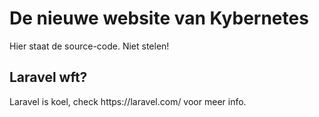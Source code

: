 <h1>De nieuwe website van Kybernetes</h1>
Hier staat de source-code. Niet stelen!

<h2>Laravel wft?</h2>
Laravel is koel, check https://laravel.com/ voor meer info.
